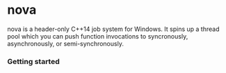 # nova
nova is a header-only C++14 job system for Windows. It spins up a thread pool which you can push function invocations to syncronously, asynchronously, or semi-synchronously.

### Getting started
